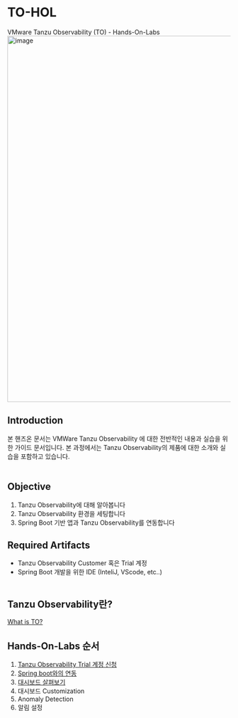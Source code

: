# TO-HOL

VMware Tanzu Observability (TO) - Hands-On-Labs
<img width="824" alt="image" src="https://user-images.githubusercontent.com/14763080/160314688-d67bb11f-28d3-49e5-91a1-91748faf7fc7.png">

## Introduction
본 핸즈온 문서는 VMWare Tanzu Observability 에 대한 전반적인 내용과 실습을 위한 가이드 문서입니다. 본 과정에서는 Tanzu Observability의 제품에 대한 소개와 실습을 포함하고 있습니다.
<br/>
<br/>

## Objective
1. Tanzu Observability에 대해 알아봅니다<br/>
2. Tanzu Observability 환경을 세팅합니다<br/>
3. Spring Boot 기반 앱과 Tanzu Observability를 연동합니다<br/>

## Required Artifacts
- Tanzu Observability Customer 혹은 Trial 계정
- Spring Boot 개발을 위한 IDE (InteliJ, VScode, etc..)
<br/><br/>

## Tanzu Observability란?
[What is TO?](https://github.com/tanzukorea/TO-HOL/blob/main/0.%20TO-Introduction.md)

## Hands-On-Labs 순서
1. [Tanzu Observability Trial 계정 신청](https://github.com/tanzukorea/TO-HOL/blob/main/Trial_%EA%B3%84%EC%A0%95_%EC%8B%A0%EC%B2%AD.md) <br/>
2. [Spring boot와의 연동](https://github.com/tanzukorea/TO-HOL/blob/main/Spring_Boot_Integration.md) <br/>
3. [대시보드 살펴보기](https://github.com/tanzukorea/TO-HOL/blob/main/Dashboard.md)
4. 대시보드 Customization <br/>
5. Anomaly Detection <br/>
6. 알림 설정 <br/>
